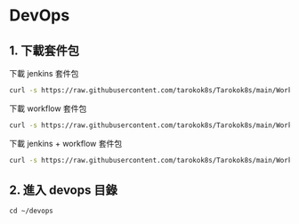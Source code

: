 # DevOps

## 1. 下載套件包

下載 jenkins 套件包

```bash
curl -s https://raw.githubusercontent.com/tarokok8s/Tarokok8s/main/Workload/DevOps/download | bash -s -- jenkins
```

下載 workflow 套件包

```bash
curl -s https://raw.githubusercontent.com/tarokok8s/Tarokok8s/main/Workload/DevOps/download | bash -s -- worklflow
```

下載 jenkins + workflow 套件包

```bash
curl -s https://raw.githubusercontent.com/tarokok8s/Tarokok8s/main/Workload/DevOps/download | bash
```

## 2. 進入 devops 目錄

```
cd ~/devops
```